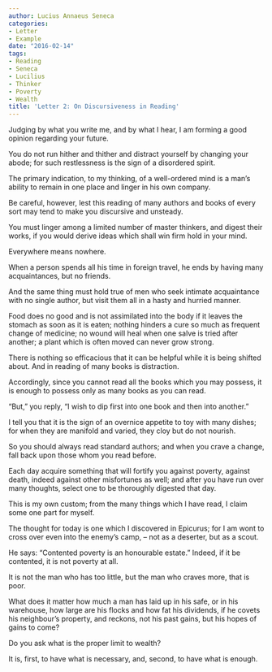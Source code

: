 ```yaml
---
author: Lucius Annaeus Seneca
categories:
- Letter
- Example
date: "2016-02-14"
tags:
- Reading
- Seneca
- Lucilius
- Thinker
- Poverty
- Wealth
title: 'Letter 2: On Discursiveness in Reading'
---
```


Judging by what you write me, and by what I hear, I am forming a good opinion regarding your future.

You do not run hither and thither and distract yourself by changing your abode; for such restlessness is the sign of a disordered spirit.

The primary indication, to my thinking, of a well-ordered mind is a man’s ability to remain in one place and linger in his own company.

Be careful, however, lest this reading of many authors and books of every sort may tend to make you discursive and unsteady.

You must linger among a limited number of master thinkers, and digest their works, if you would derive ideas which shall win firm hold in your mind.

Everywhere means nowhere.

When a person spends all his time in foreign travel, he ends by having many acquaintances, but no friends.

And the same thing must hold true of men who seek intimate acquaintance with no single author, but visit them all in a hasty and hurried manner.

Food does no good and is not assimilated into the body if it leaves the stomach as soon as it is eaten; nothing hinders a cure so much as frequent change of medicine; no wound will heal when one salve is tried after another; a plant which is often moved can never grow strong.

There is nothing so efficacious that it can be helpful while it is being shifted about. And in reading of many books is distraction.

Accordingly, since you cannot read all the books which you may possess, it is enough to possess only as many books as you can read.

“But,” you reply, “I wish to dip first into one book and then into another.”

I tell you that it is the sign of an overnice appetite to toy with many dishes; for when they are manifold and varied, they cloy but do not nourish.

So you should always read standard authors; and when you crave a change, fall back upon those whom you read before.

Each day acquire something that will fortify you against poverty, against death, indeed against other misfortunes as well; and after you have run over many thoughts, select one to be thoroughly digested that day.

This is my own custom; from the many things which I have read, I claim some one part for myself.

The thought for today is one which I discovered in Epicurus; for I am wont to cross over even into the enemy’s camp, – not as a deserter, but as a scout.

He says: “Contented poverty is an honourable estate.” Indeed, if it be contented, it is not poverty at all.

It is not the man who has too little, but the man who craves more, that is poor.

What does it matter how much a man has laid up in his safe, or in his warehouse, how large are his flocks and how fat his dividends, if he covets his neighbour’s property, and reckons, not his past gains, but his hopes of gains to come?

Do you ask what is the proper limit to wealth?

It is, first, to have what is necessary, and, second, to have what is enough.
